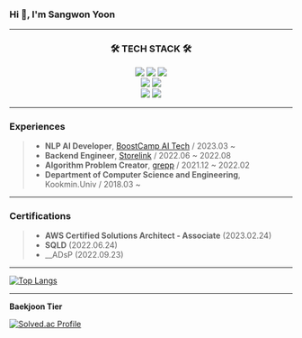 ### Hi 👋, I'm Sangwon Yoon

---

<h3 align="center">🛠 TECH STACK 🛠</h3>
<p align="center">
    <img src="https://img.shields.io/badge/Kotlin-7F52FF?style=flat&logo=Kotlin&logoColor=white"/>
    <img src="https://img.shields.io/badge/Python-3776AB?style=flat&logo=Python&logoColor=white"/>
    <img src="https://img.shields.io/badge/C++-00599C?style=flat&logo=c%2B%2B&logoColor=white"/>
    <br/>
    <img src="https://img.shields.io/badge/Spring Boot-6DB33F?style=flat&logo=Spring Boot&logoColor=white"/>
    <img src="https://img.shields.io/badge/Android-3DDC84?style=flat&logo=Android&logoColor=white"/>
    <br/>
    <img src="https://img.shields.io/badge/AWS-232F3E?style=flat&logo=Amazon AWS&logoColor=white"/>
    <img src="https://img.shields.io/badge/Docker-2496ED?style=flat&logo=Docker&logoColor=white"/>
    
---

### Experiences
> * __NLP AI Developer__, [BoostCamp AI Tech](https://boostcamp.connect.or.kr/) / 2023.03 ~
> * __Backend Engineer__, [Storelink](https://storelink.io/#/pages/home) / 2022.06 ~ 2022.08
> * __Algorithm Problem Creator__, [grepp](https://www.grepp.co/) / 2021.12 ~ 2022.02
> * __Department of Computer Science and Engineering__, Kookmin.Univ / 2018.03 ~

---
    
### Certifications
> * __AWS Certified Solutions Architect - Associate__ (2023.02.24)
> * __SQLD__ (2022.06.24)
> * __ADsP (2022.09.23)
    
----

[![Top Langs](https://github-readme-stats.vercel.app/api/top-langs/?username=SangwonYoon&layout=compact)](https://github.com/SangwonYoon/github-readme-stats)

---

<b> Baekjoon Tier </b>

[![Solved.ac Profile](http://mazassumnida.wtf/api/v2/generate_badge?boj=iandr0805)](https://solved.ac/iandr0805/)
